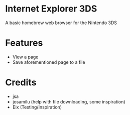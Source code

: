 # Internet Explorer 3DS
A basic homebrew web browser for the Nintendo 3DS

# Features
- View a page
- Save aforementioned page to a file

# Credits
- jsa
- josamilu (help with file downloading, some inspiration)
- Eix (Testing/Inspiration)
